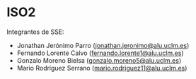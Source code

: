 # ISO2
Integrantes de SSE:
  - Jonathan Jerónimo Parro (jonathan.jeronimo@alu.uclm.es)
  - Fernando Lorente Calvo (fernando.lorente1@alu.uclm.es)
  - Gonzalo Moreno Bielsa (gonzalo.moreno5@alu.uclm.es)
  - Mario Rodríguez Serrano (mario.rodriguez11@alu.uclm.es)
  
